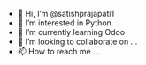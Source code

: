 - 👋 Hi, I’m @satishprajapati1
- 👀 I’m interested in Python
- 🌱 I’m currently learning Odoo
- 💞️ I’m looking to collaborate on ...
- 📫 How to reach me ...

<!---
satishprajapati1/satishprajapati1 is a ✨ special ✨ repository because its `README.md` (this file) appears on your GitHub profile.
You can click the Preview link to take a look at your changes.
--->

